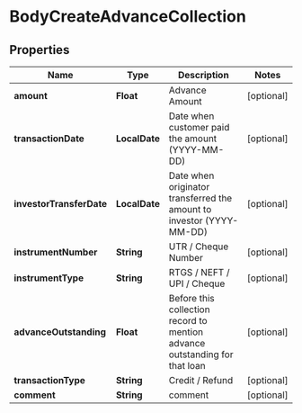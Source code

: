 

# BodyCreateAdvanceCollection


## Properties

Name | Type | Description | Notes
------------ | ------------- | ------------- | -------------
**amount** | **Float** | Advance Amount |  [optional]
**transactionDate** | **LocalDate** | Date when customer paid the amount (YYYY-MM-DD) |  [optional]
**investorTransferDate** | **LocalDate** | Date when originator transferred the amount to investor (YYYY-MM-DD) |  [optional]
**instrumentNumber** | **String** | UTR / Cheque Number |  [optional]
**instrumentType** | **String** | RTGS / NEFT / UPI / Cheque |  [optional]
**advanceOutstanding** | **Float** | Before this collection record to mention advance outstanding for that loan |  [optional]
**transactionType** | **String** | Credit / Refund |  [optional]
**comment** | **String** | comment |  [optional]



